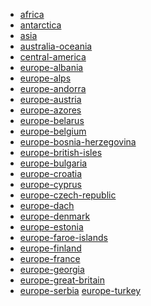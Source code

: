 * [africa](https://circle-artifacts.com/gh/navit-gps/maptool/394/artifacts/0/tmp/circle-artifacts.6DtjUUc/africa.bin)
* [antarctica](https://circle-artifacts.com/gh/navit-gps/maptool/395/artifacts/0/tmp/circle-artifacts.YwFZ9TR/antarctica.bin)
* [asia]()
* [australia-oceania](https://circle-artifacts.com/gh/navit-gps/maptool/399/artifacts/0/tmp/circle-artifacts.vcJgoip/australia-oceania.bin)
* [central-america](https://circle-artifacts.com/gh/navit-gps/maptool/404/artifacts/0/tmp/circle-artifacts.gkcZZOu/central-america.bin)
* [europe-albania](https://circle-artifacts.com/gh/navit-gps/maptool/410/artifacts/0/tmp/circle-artifacts.Eln5IIZ/europe-albania.bin)
* [europe-alps]()
* [europe-andorra](https://circle-artifacts.com/gh/navit-gps/maptool/412/artifacts/0/tmp/circle-artifacts.cGUFsGD/europe-andorra.bin)
* [europe-austria](https://circle-artifacts.com/gh/navit-gps/maptool/421/artifacts/0/tmp/circle-artifacts.hCLLvtW/europe-austria.bin)
* [europe-azores](https://circle-artifacts.com/gh/navit-gps/maptool/422/artifacts/0/tmp/circle-artifacts.jG7CZpL/europe-azores.bin)
* [europe-belarus](https://circle-artifacts.com/gh/navit-gps/maptool/274/artifacts/0/tmp/circle-artifacts.ORaYXQO/europe-belarus.bin)
* [europe-belgium](https://circle-artifacts.com/gh/navit-gps/maptool/276/artifacts/0/tmp/circle-artifacts.78TPUHv/europe-belgium.bin)
* [europe-bosnia-herzegovina](https://circle-artifacts.com/gh/navit-gps/maptool/278/artifacts/0/tmp/circle-artifacts.MDjHdmt/europe-bosnia-herzegovina.bin)
* [europe-british-isles](https://circle-artifacts.com/gh/navit-gps/maptool/280/artifacts/0/tmp/circle-artifacts.JPbzb8g/europe-british-isles.bin)
* [europe-bulgaria](https://circle-artifacts.com/gh/navit-gps/maptool/282/artifacts/0/tmp/circle-artifacts.jvX7Qiz/europe-bulgaria.bin)
* [europe-croatia](https://circle-artifacts.com/gh/navit-gps/maptool/284/artifacts/0/tmp/circle-artifacts.q3ZoWQH/europe-croatia.bin)
* [europe-cyprus](https://circle-artifacts.com/gh/navit-gps/maptool/286/artifacts/0/tmp/circle-artifacts.xEAD8n3/europe-cyprus.bin)
* [europe-czech-republic](https://circle-artifacts.com/gh/navit-gps/maptool/289/artifacts/0/tmp/circle-artifacts.GbX7mqO/europe-czech-republic.bin)
* [europe-dach]()
* [europe-denmark](https://circle-artifacts.com/gh/navit-gps/maptool/293/artifacts/0/tmp/circle-artifacts.KiQiHwA/europe-denmark.bin)
* [europe-estonia](https://circle-artifacts.com/gh/navit-gps/maptool/295/artifacts/0/tmp/circle-artifacts.R5hUSYZ/europe-estonia.bin)
* [europe-faroe-islands](https://circle-artifacts.com/gh/navit-gps/maptool/297/artifacts/0/tmp/circle-artifacts.q2n8vIw/europe-faroe-islands.bin)
* [europe-finland](https://circle-artifacts.com/gh/navit-gps/maptool/299/artifacts/0/tmp/circle-artifacts.tZKEmqm/europe-finland.bin)
* [europe-france](https://circle-artifacts.com/gh/navit-gps/maptool/353/artifacts/0/tmp/circle-artifacts.Guwy9ak/europe-france.bin)
* [europe-georgia](https://circle-artifacts.com/gh/navit-gps/maptool/365/artifacts/0/tmp/circle-artifacts.OgVieaG/europe-georgia.bin)
* [europe-great-britain](https://circle-artifacts.com/gh/navit-gps/maptool/356/artifacts/0/tmp/circle-artifacts.Vf9MN4r/europe-great-britain.bin)
* [europe-serbia](https://circle-artifacts.com/gh/navit-gps/maptool/239/artifacts/0/tmp/circle-artifacts.YmoRCzd/europe-serbia.bin)
[europe-turkey](https://circle-artifacts.com/gh/navit-gps/maptool/221/artifacts/0/tmp/circle-artifacts.KxH0UZU/europe-turkey.bin)
